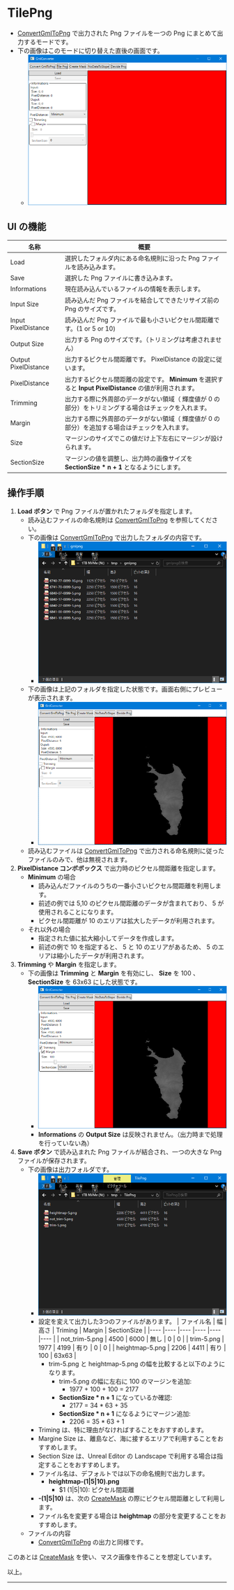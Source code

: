 # TilePng

* [ConvertGmlToPng](ConvertGmlToPng.md) で出力された Png ファイルを一つの Png にまとめて出力するモードです。
* 下の画像はこのモードに切り替えた直後の画面です。
	* ![](Images/TilePng/TilePng_00.png)

## UI の機能

| 名称									| 概要																										|
|----									|----																										|
| Load									| 選択したフォルダ内にある命名規則に沿った Png ファイルを読み込みます。										|
| Save									| 選択した Png ファイルに書き込みます。																		|
| Informations							| 現在読み込んでいるファイルの情報を表示します。															|
| Input Size							| 読み込んだ Png ファイルを結合してできたリサイズ前の Png のサイズです。									|
| Input PixelDistance					| 読み込んだ Png ファイルで最も小さいピクセル間距離です。(1 or 5 or 10)										|
| Output Size							| 出力する Png のサイズです。（トリミングは考慮されません）													|
| Output PixelDistance					| 出力するピクセル間距離です。 PixelDistance の設定に従います。												|
| PixelDistance							| 出力するピクセル間距離の設定です。 __Minimum__ を選択すると __Input PixelDistance__ の値が利用されます。	|
| Trimming								| 出力する際に外周部のデータがない領域（ 輝度値が 0 の部分）をトリミングする場合はチェックを入れます。		|
| Margin								| 出力する際に外周部のデータがない領域（ 輝度値が 0 の部分）を追加する場合はチェックを入れます。			|
| Size									| マージンのサイズでこの値だけ上下左右にマージンが設けられます。											|
| SectionSize							| マージンの値を調整し、出力時の画像サイズを __SectionSize * n + 1__ となるようにします。					|


## 操作手順

1. __Load ボタン__ で Png ファイルが置かれたフォルダを指定します。
	* 読み込むファイルの命名規則は [ConvertGmlToPng](ConvertGmlToPng.md) を参照してください。
	* 下の画像は [ConvertGmlToPng](ConvertGmlToPng.md) で出力したフォルダの内容です。
		* ![](Images/ConvertGmlToPng/ConvertGmlToPng_02.png)
	* 下の画像は上記のフォルダを指定した状態です。画面右側にプレビューが表示されます。
		* ![](Images/TilePng/TilePng_01.png)
	* 読み込むファイルは [ConvertGmlToPng](ConvertGmlToPng.md) で出力される命名規則に従ったファイルのみで、他は無視されます。
2. __PixelDistance コンボボックス__ で出力時のピクセル間距離を指定します。
	*  __Minimum__ の場合
		*  読み込んだファイルのうちの一番小さいピクセル間距離を利用します。
		* 前述の例では 5,10 のピクセル間距離のデータが含まれており、 5 が使用されることになります。
		* ピクセル間距離が 10 のエリアは拡大したデータが利用されます。
	* それ以外の場合
		* 指定された値に拡大縮小してデータを作成します。
		* 前述の例で 10 を指定すると、 5 と 10 のエリアがあるため、 5 のエリアは縮小したデータが利用されます。
3. __Trimming__ や __Margin__ を指定します。
	* 下の画像は __Trimming__ と __Margin__ を有効にし、 __Size__ を 100 、 __SectionSize__ を 63x63 にした状態です。
		* ![](Images/TilePng/TilePng_02.png)
		* __Informations__ の __Output Size__ は反映されません。（出力時まで処理を行っていない為）
4. __Save ボタン__ で読み込まれた Png ファイルが結合され、一つの大きな Png ファイルが保存されます。
	* 下の画像は出力フォルダです。
		* ![](Images/TilePng/TilePng_03.png)
		* 設定を変えて出力した3つのファイルがあります。
			| ファイル名		| 幅	| 高さ	| Triming	| Margin	| SectionSize	|
			|----				|----	|----	|----		|----		|----			|
			| not_trim-5.png	| 4500	| 6000	| 無し		| 0			| 0				|
			| trim-5.png		| 1977	| 4199	| 有り		| 0			| 0				|
			| heightmap-5.png	| 2206	| 4411	| 有り		| 100		| 63x63			|
			* trim-5.png と heightmap-5.png の幅を比較すると以下のようになります。
				* trim-5.png の幅に左右に 100 のマージンを追加:
					* 1977 + 100 + 100 = 2177
				* __SectionSize * n + 1__ になっているか確認:
					* 2177 = 34 * 63 + 35
				* __SectionSize * n + 1__ になるようにマージン追加:
					* 2206 = 35 * 63 + 1
		* Triming は、特に理由がなければすることをおすすめします。
		* Margine Size は、離島など、海に接するエリアで利用することをおすすめします。
		* Section Size は、Unreal Editor の Landscape で利用する場合は指定することをおすすめします。
		* ファイル名は、デフォルトでは以下の命名規則で出力します。
			* __heightmap-(1|5|10).png__
				* $1 (1|5|10): ピクセル間距離
		* __-(1|5|10)__ は、次の [CreateMask](CreateMask.md) の際にピクセル間距離として利用します。
		* ファイル名を変更する場合は __heightmap__ の部分を変更することをおすすめします。
	* ファイルの内容
		* [ConvertGmlToPng](ConvertGmlToPng.md) の出力と同様です。

このあとは [CreateMask](CreateMask.md) を使い、マスク画像を作ることを想定しています。


以上。

----

